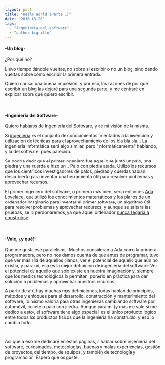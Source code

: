 ```yaml
---
layout: post
title: "Hello World (Parte 1)"
date: "2016-08-28"
tags: 
  - "ingenieria-del-software"
  - "author-bcgrillo"
---
```


#### \-Un blog-

¿Por qué no?

Llevo tiempo dándole vueltas, no sobre si escribir o no un blog, sino dando vueltas sobre cómo escribir la primera entrada.

Quiero causar una buena impresión, y por eso, las razones de por qué escribir un blog las dejaré para una segunda parte, y me centraré en explicar sobre qué quiero escribir.

 

#### \-Ingeniería del Software-

Quiero hablaros de Ingeniería del Software, y de mi visión de la misma.

Si [ingeniería](http://dle.rae.es/?w=Ingeniería) es el conjunto de conocimientos orientados a la invención y utilización de técnicas para el aprovechamiento de los bla bla bla... La ingeniería informática será algo similar, pero "informáticamente" hablando, y la del software, pues parecido.

Se podría decir que el primer ingeniero fue aquel que juntó un palo, una piedra y una cuerda e hizo un... Palo con piedra atada. Utilizó los recursos que los científicos investigadores de palos, piedras y cuerdas habían descubierto para inventar una herramienta útil para resolver problemas y aprovechar recursos.

El primer ingeniero del software, o primera más bien, sería entonces [Ada Lovelace](https://es.wikipedia.org/wiki/Ada_Lovelace), que utilizó los conocimientos matemáticos y los planos de un ordenador imaginario para inventar el primer software, un algoritmo útil para resolver problemas y aprovechar recursos, y aunque se saltara las pruebas, se lo perdonaremos, ya que aquel ordenador [nunca llegaría a construirse](https://es.wikipedia.org/wiki/M%C3%A1quina_anal%C3%ADtica).

 

#### \-Vale, ¿y qué?-

Que me gusta ese paralelismo. Muchos consideran a Ada como la primera programadora, pero no nos damos cuenta de que antes de programar, tuvo que ver más allá de aquellos planos, ver el potencial de aquello que aún no existía, y para mi, esa es la mejor definición de ingeniería del software: Ver el potencial de aquello que solo existe en nuestra imaginación y, siempre que los medios tecnológicos lo permitan, ponerlo en práctica para dar solución a problemas y aprovechar nuestros recursos.

A partir de ahí, hay muchas más definiciones, todas hablan de principios, métodos y enfoques para el desarrollo, construcción y mantenimiento del software, lo mismo valdría para otras ingenierías cambiando software por automóvil, cohete o palo con piedra. Aunque para mi (y más me vale si me dedico a esto), el software tiene algo especial, es el único producto lógico entre todos los productos físicos que la ingeniería ha construido, y eso lo cambia todo.

 

Así que a eso me dedicaré en estas páginas, a hablar sobre ingeniería del software, curiosidades, metodologías, buenas y malas experiencias, gestión de proyectos, del tiempo, de equipos, y también de tecnología y programación. Espero que os guste.
